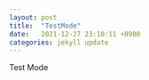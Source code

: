 ```yaml
---
layout: post
title:  "TestMode"
date:   2021-12-27 23:10:11 +0900
categories: jekyll update
---
```

Test Mode
